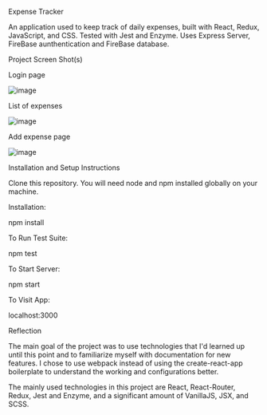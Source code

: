 Expense Tracker

An application used to keep track of daily expenses, built with React, Redux, JavaScript, and CSS. Tested with Jest and Enzyme. Uses Express Server, FireBase aunthentication and FireBase database.

Project Screen Shot(s)


Login page

![image](https://user-images.githubusercontent.com/35213866/67166317-36984380-f35c-11e9-9c65-41c9a762dc8a.png)


List of expenses

![image](https://user-images.githubusercontent.com/35213866/67166420-3c425900-f35d-11e9-9041-10fb99053f73.png)


Add expense page

![image](https://user-images.githubusercontent.com/35213866/67166423-45cbc100-f35d-11e9-994f-f75aee7af1e7.png)

Installation and Setup Instructions

Clone this repository. You will need node and npm installed globally on your machine.

Installation:

npm install

To Run Test Suite:

npm test

To Start Server:

npm start

To Visit App:

localhost:3000



Reflection


The main goal of the project was to use technologies that I'd learned up until this point and to familiarize myself with documentation for new features. 
I chose to use webpack instead of using the create-react-app boilerplate to understand the working and configurations better.

The mainly used technologies in this project are React, React-Router, Redux, Jest and Enzyme, and a significant amount of VanillaJS, JSX, and SCSS.
